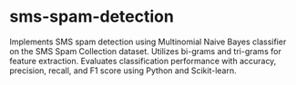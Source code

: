 # sms-spam-detection
Implements SMS spam detection using Multinomial Naive Bayes classifier on the SMS Spam Collection dataset. Utilizes bi-grams and tri-grams for feature extraction. Evaluates classification performance with accuracy, precision, recall, and F1 score using Python and Scikit-learn.

